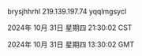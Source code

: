 brysjhhrhl 219.139.197.74 yqqlmgsycl

2024年 10月 31日 星期四 21:30:02 CST

2024年 10月 31日 星期四 13:30:02 GMT
